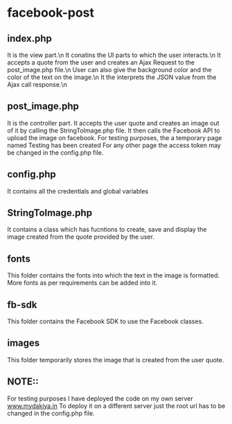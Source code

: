 # facebook-post
## index.php
It is the view part.\n
It conatins the UI parts to which the user interacts.\n
It accepts a quote from the user and creates an Ajax Request to the post_image.php file.\n
User can also give the background color and the color of the text on the image.\n
It the interprets the JSON value from the Ajax call response.\n
## post_image.php
It is the controller part.
It accepts the user quote and creates an image out of it by calling the StringToImage.php file.
It then calls the Facebook API to upload the image on facebook.
For testing purposes, the a temporary page named Testing has been created 
For any other page the access token may be changed in the config.php file.
## config.php
It contains all the credentials and global variables
## StringToImage.php
It contains a class which has fucntions to create, save and display the image created from the quote provided by the user.
## fonts
This folder contains the fonts into which the text in the image is formatted.
More fonts as per requirements can be added into it.
## fb-sdk
This folder contains the Facebook SDK to use the Facebook classes.
## images 
This folder temporarily stores the image that is created from the user quote.

## NOTE::
For testing purposes I have deployed the code on my own server www.mydakiya.in To deploy it on a different server just the root url has to be changed in the config.php file.
